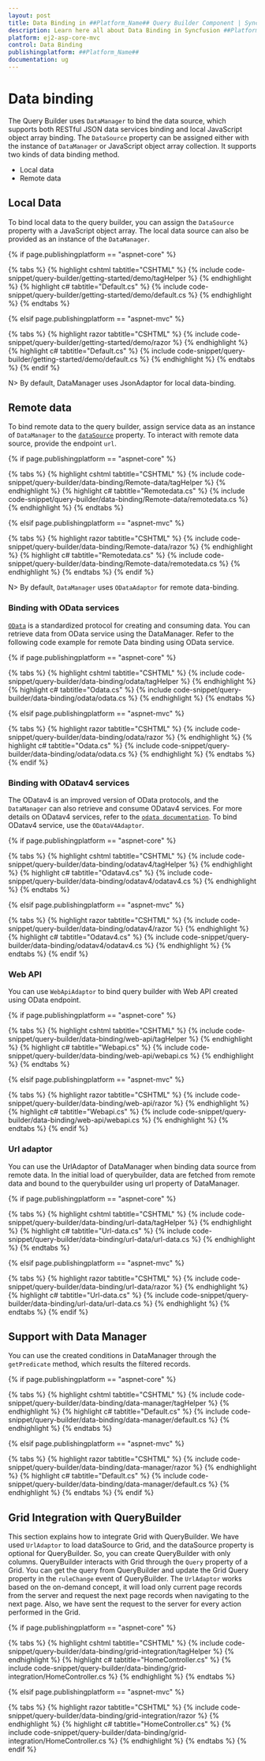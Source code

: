 ```yaml
---
layout: post
title: Data Binding in ##Platform_Name## Query Builder Component | Syncfusion
description: Learn here all about Data Binding in Syncfusion ##Platform_Name## Query Builder component of Syncfusion Essential JS 2 and more.
platform: ej2-asp-core-mvc
control: Data Binding
publishingplatform: ##Platform_Name##
documentation: ug
---
```



# Data binding

The Query Builder uses `DataManager` to bind the data source, which supports both RESTful JSON data services binding and local JavaScript object array binding. The `DataSource` property can be assigned either with the instance of `DataManager` or JavaScript object array collection. It supports two kinds of data binding method.

* Local data
* Remote data

## Local Data

To bind local data to the query builder, you can assign the `DataSource` property with a JavaScript object array. The local data source can also be provided as an instance of the `DataManager`.

{% if page.publishingplatform == "aspnet-core" %}

{% tabs %}
{% highlight cshtml tabtitle="CSHTML" %}
{% include code-snippet/query-builder/getting-started/demo/tagHelper %}
{% endhighlight %}
{% highlight c# tabtitle="Default.cs" %}
{% include code-snippet/query-builder/getting-started/demo/default.cs %}
{% endhighlight %}
{% endtabs %}

{% elsif page.publishingplatform == "aspnet-mvc" %}

{% tabs %}
{% highlight razor tabtitle="CSHTML" %}
{% include code-snippet/query-builder/getting-started/demo/razor %}
{% endhighlight %}
{% highlight c# tabtitle="Default.cs" %}
{% include code-snippet/query-builder/getting-started/demo/default.cs %}
{% endhighlight %}
{% endtabs %}
{% endif %}



N> By default, DataManager uses JsonAdaptor for local data-binding.

## Remote data

To bind remote  data to the query builder, assign service data as an instance of  `DataManager` to the [`dataSource`](https://ej2.syncfusion.com/documentation/api/query-builder/#datasource) property. To interact with remote data source, provide the endpoint `url`.

{% if page.publishingplatform == "aspnet-core" %}

{% tabs %}
{% highlight cshtml tabtitle="CSHTML" %}
{% include code-snippet/query-builder/data-binding/Remote-data/tagHelper %}
{% endhighlight %}
{% highlight c# tabtitle="Remotedata.cs" %}
{% include code-snippet/query-builder/data-binding/Remote-data/remotedata.cs %}
{% endhighlight %}
{% endtabs %}

{% elsif page.publishingplatform == "aspnet-mvc" %}

{% tabs %}
{% highlight razor tabtitle="CSHTML" %}
{% include code-snippet/query-builder/data-binding/Remote-data/razor %}
{% endhighlight %}
{% highlight c# tabtitle="Remotedata.cs" %}
{% include code-snippet/query-builder/data-binding/Remote-data/remotedata.cs %}
{% endhighlight %}
{% endtabs %}
{% endif %}



N> By default, `DataManager` uses `ODataAdaptor` for remote data-binding.

### Binding with OData services

[`OData`](https://www.odata.org/documentation/odata-version-3-0/) is a standardized protocol for creating and consuming data. You can retrieve data from OData service using the DataManager. Refer to the following code example for remote Data binding using OData service.

{% if page.publishingplatform == "aspnet-core" %}

{% tabs %}
{% highlight cshtml tabtitle="CSHTML" %}
{% include code-snippet/query-builder/data-binding/odata/tagHelper %}
{% endhighlight %}
{% highlight c# tabtitle="Odata.cs" %}
{% include code-snippet/query-builder/data-binding/odata/odata.cs %}
{% endhighlight %}
{% endtabs %}

{% elsif page.publishingplatform == "aspnet-mvc" %}

{% tabs %}
{% highlight razor tabtitle="CSHTML" %}
{% include code-snippet/query-builder/data-binding/odata/razor %}
{% endhighlight %}
{% highlight c# tabtitle="Odata.cs" %}
{% include code-snippet/query-builder/data-binding/odata/odata.cs %}
{% endhighlight %}
{% endtabs %}
{% endif %}



### Binding with ODatav4 services

The ODatav4 is an improved version of OData protocols, and the `DataManager` can also retrieve and consume ODatav4 services. For more details on ODatav4 services, refer to the [`odata documentation`](http://docs.oasis-open.org/odata/odata/v4.0/errata03/os/complete/part1-protocol/odata-v4.0-errata03-os-part1-protocol-complete.html#_Toc453752197). To bind ODatav4 service, use the `ODataV4Adaptor`.

{% if page.publishingplatform == "aspnet-core" %}

{% tabs %}
{% highlight cshtml tabtitle="CSHTML" %}
{% include code-snippet/query-builder/data-binding/odatav4/tagHelper %}
{% endhighlight %}
{% highlight c# tabtitle="Odatav4.cs" %}
{% include code-snippet/query-builder/data-binding/odatav4/odatav4.cs %}
{% endhighlight %}
{% endtabs %}

{% elsif page.publishingplatform == "aspnet-mvc" %}

{% tabs %}
{% highlight razor tabtitle="CSHTML" %}
{% include code-snippet/query-builder/data-binding/odatav4/razor %}
{% endhighlight %}
{% highlight c# tabtitle="Odatav4.cs" %}
{% include code-snippet/query-builder/data-binding/odatav4/odatav4.cs %}
{% endhighlight %}
{% endtabs %}
{% endif %}



### Web API

You can use `WebApiAdaptor` to bind query builder with Web API created using OData endpoint.

{% if page.publishingplatform == "aspnet-core" %}

{% tabs %}
{% highlight cshtml tabtitle="CSHTML" %}
{% include code-snippet/query-builder/data-binding/web-api/tagHelper %}
{% endhighlight %}
{% highlight c# tabtitle="Webapi.cs" %}
{% include code-snippet/query-builder/data-binding/web-api/webapi.cs %}
{% endhighlight %}
{% endtabs %}

{% elsif page.publishingplatform == "aspnet-mvc" %}

{% tabs %}
{% highlight razor tabtitle="CSHTML" %}
{% include code-snippet/query-builder/data-binding/web-api/razor %}
{% endhighlight %}
{% highlight c# tabtitle="Webapi.cs" %}
{% include code-snippet/query-builder/data-binding/web-api/webapi.cs %}
{% endhighlight %}
{% endtabs %}
{% endif %}



### Url adaptor

You can use the UrlAdaptor of DataManager when binding data source from remote data. In the initial load of querybuilder, data are fetched from remote data and bound to the querybuilder using url property of DataManager.

{% if page.publishingplatform == "aspnet-core" %}

{% tabs %}
{% highlight cshtml tabtitle="CSHTML" %}
{% include code-snippet/query-builder/data-binding/url-data/tagHelper %}
{% endhighlight %}
{% highlight c# tabtitle="Url-data.cs" %}
{% include code-snippet/query-builder/data-binding/url-data/url-data.cs %}
{% endhighlight %}
{% endtabs %}

{% elsif page.publishingplatform == "aspnet-mvc" %}

{% tabs %}
{% highlight razor tabtitle="CSHTML" %}
{% include code-snippet/query-builder/data-binding/url-data/razor %}
{% endhighlight %}
{% highlight c# tabtitle="Url-data.cs" %}
{% include code-snippet/query-builder/data-binding/url-data/url-data.cs %}
{% endhighlight %}
{% endtabs %}
{% endif %}



## Support with Data Manager

You can use the created conditions in DataManager through the `getPredicate` method, which results the filtered records.

{% if page.publishingplatform == "aspnet-core" %}

{% tabs %}
{% highlight cshtml tabtitle="CSHTML" %}
{% include code-snippet/query-builder/data-binding/data-manager/tagHelper %}
{% endhighlight %}
{% highlight c# tabtitle="Default.cs" %}
{% include code-snippet/query-builder/data-binding/data-manager/default.cs %}
{% endhighlight %}
{% endtabs %}

{% elsif page.publishingplatform == "aspnet-mvc" %}

{% tabs %}
{% highlight razor tabtitle="CSHTML" %}
{% include code-snippet/query-builder/data-binding/data-manager/razor %}
{% endhighlight %}
{% highlight c# tabtitle="Default.cs" %}
{% include code-snippet/query-builder/data-binding/data-manager/default.cs %}
{% endhighlight %}
{% endtabs %}
{% endif %}



## Grid Integration with QueryBuilder

This section explains how to integrate Grid with QueryBuilder. We have used `UrlAdaptor` to load dataSource to Grid, and the dataSource property is optional for QueryBuilder. So, you can create QueryBuilder with only columns. QueryBuilder interacts with Grid through the `Query` property of a Grid. You can get the query from QueryBuilder and update the Grid Query property in the `ruleChange` event of QueryBuilder. The `UrlAdaptor` works based on the on-demand concept, it will load only current page records from the server and request the next page records when navigating to the next page. Also, we have sent the request to the server for every action performed in the Grid.

{% if page.publishingplatform == "aspnet-core" %}

{% tabs %}
{% highlight cshtml tabtitle="CSHTML" %}
{% include code-snippet/query-builder/data-binding/grid-integration/tagHelper %}
{% endhighlight %}
{% highlight c# tabtitle="HomeController.cs" %}
{% include code-snippet/query-builder/data-binding/grid-integration/HomeController.cs %}
{% endhighlight %}
{% endtabs %}

{% elsif page.publishingplatform == "aspnet-mvc" %}

{% tabs %}
{% highlight razor tabtitle="CSHTML" %}
{% include code-snippet/query-builder/data-binding/grid-integration/razor %}
{% endhighlight %}
{% highlight c# tabtitle="HomeController.cs" %}
{% include code-snippet/query-builder/data-binding/grid-integration/HomeController.cs %}
{% endhighlight %}
{% endtabs %}
{% endif %}

